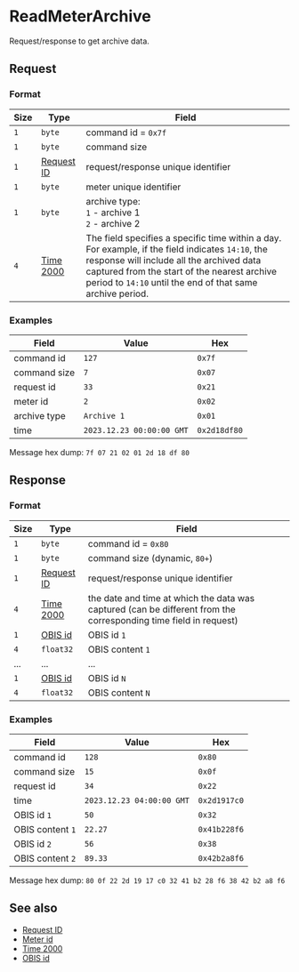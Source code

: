 # ReadMeterArchive

Request/response to get archive data.


## Request

### Format

| Size | Type                                 | Field                                                                                                                                                                                                                                                      |
| ---- | ------------------------------------ | ---------------------------------------------------------------------------------------------------------------------------------------------------------------------------------------------------------------------------------------------------------- |
| `1`  | `byte`                               | command id = `0x7f`                                                                                                                                                                                                                                        |
| `1`  | `byte`                               | command size                                                                                                                                                                                                                                               |
| `1`  | [Request ID](../types.md#request-id) | request/response unique identifier                                                                                                                                                                                                                         |
| `1`  | `byte`                               | meter unique identifier                                                                                                                                                                                                                                    |
| `1`  | `byte`                               | archive type: <br> `1` - archive 1 <br> `2` - archive 2                                                                                                                                                                                                    |
| `4`  | [Time 2000](../types.md#time-2000)   | The field specifies a specific time within a day. For example, if the field indicates `14:10`, the response will include all the archived data captured from the start of the nearest archive period to `14:10` until the end of that same archive period. |


### Examples

| Field        | Value                     | Hex          |
| ------------ | ------------------------- | ------------ |
| command id   | `127`                     | `0x7f`       |
| command size | `7`                       | `0x07`       |
| request id   | `33`                      | `0x21`       |
| meter id     | `2`                       | `0x02`       |
| archive type | `Archive 1`               | `0x01`       |
| time         | `2023.12.23 00:00:00 GMT` | `0x2d18df80` |

Message hex dump: `7f 07 21 02 01 2d 18 df 80`


## Response

### Format

| Size | Type                                 | Field                                                                                                            |
| ---- | ------------------------------------ | ---------------------------------------------------------------------------------------------------------------- |
| `1`  | `byte`                               | command id = `0x80`                                                                                              |
| `1`  | `byte`                               | command size (dynamic, `80+`)                                                                                    |
| `1`  | [Request ID](../types.md#request-id) | request/response unique identifier                                                                               |
| `4`  | [Time 2000](../types.md#time-2000)   | the date and time at which the data was captured (can be different from the corresponding time field in request) |
| `1`  | [OBIS id](../types.md#obis-id)       | OBIS id `1`                                                                                                      |
| `4`  | `float32`                            | OBIS content `1`                                                                                                 |
| ...  | ...                                  | ...                                                                                                              |
| `1`  | [OBIS id](../types.md#obis-od)       | OBIS id `N`                                                                                                      |
| `4`  | `float32`                            | OBIS content `N`                                                                                                 |

### Examples

| Field            | Value                     | Hex          |
| ---------------- | ------------------------- | ------------ |
| command id       | `128`                     | `0x80`       |
| command size     | `15`                      | `0x0f`       |
| request id       | `34`                      | `0x22`       |
| time             | `2023.12.23 04:00:00 GMT` | `0x2d1917c0` |
| OBIS id `1`      | `50`                      | `0x32`       |
| OBIS content `1` | `22.27`                   | `0x41b228f6` |
| OBIS id `2`      | `56`                      | `0x38`       |
| OBIS content `2` | `89.33`                   | `0x42b2a8f6` |

Message hex dump: `80 0f 22 2d 19 17 c0 32 41 b2 28 f6 38 42 b2 a8 f6`


## See also

* [Request ID](../types.md#request-id)
* [Meter id](../types.md#meter-id)
* [Time 2000](../types.md#time-2000)
* [OBIS id](../types.md#obis-id)
